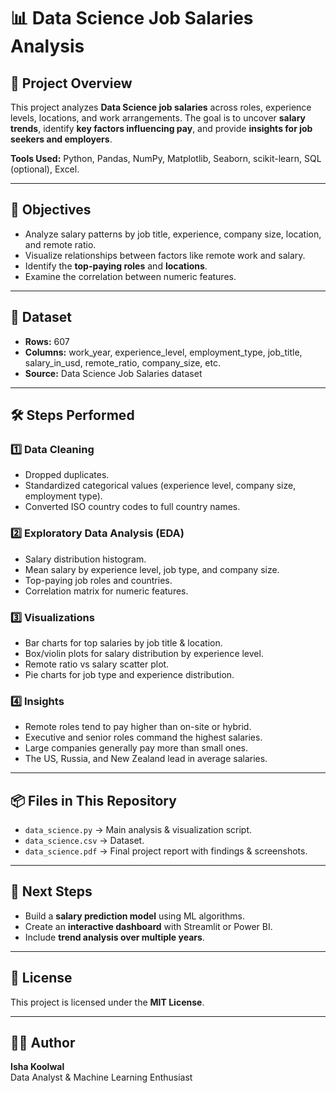 # 📊 Data Science Job Salaries Analysis

## 📌 Project Overview
This project analyzes **Data Science job salaries** across roles, experience levels, locations, and work arrangements. The goal is to uncover **salary trends**, identify **key factors influencing pay**, and provide **insights for job seekers and employers**.

**Tools Used:** Python, Pandas, NumPy, Matplotlib, Seaborn, scikit-learn, SQL (optional), Excel.

---

## 🎯 Objectives
- Analyze salary patterns by job title, experience, company size, location, and remote ratio.
- Visualize relationships between factors like remote work and salary.
- Identify the **top-paying roles** and **locations**.
- Examine the correlation between numeric features.

---

## 📂 Dataset
- **Rows:** 607  
- **Columns:** work_year, experience_level, employment_type, job_title, salary_in_usd, remote_ratio, company_size, etc.  
- **Source:** Data Science Job Salaries dataset

---

## 🛠 Steps Performed
### 1️⃣ Data Cleaning
- Dropped duplicates.
- Standardized categorical values (experience level, company size, employment type).
- Converted ISO country codes to full country names.

### 2️⃣ Exploratory Data Analysis (EDA)
- Salary distribution histogram.
- Mean salary by experience level, job type, and company size.
- Top-paying job roles and countries.
- Correlation matrix for numeric features.

### 3️⃣ Visualizations
- Bar charts for top salaries by job title & location.
- Box/violin plots for salary distribution by experience level.
- Remote ratio vs salary scatter plot.
- Pie charts for job type and experience distribution.

### 4️⃣ Insights
- Remote roles tend to pay higher than on-site or hybrid.
- Executive and senior roles command the highest salaries.
- Large companies generally pay more than small ones.
- The US, Russia, and New Zealand lead in average salaries.

---

## 📦 Files in This Repository
- `data_science.py` → Main analysis & visualization script.
- `data_science.csv` → Dataset.
- `data_science.pdf` → Final project report with findings & screenshots.


---

## 🚀 Next Steps
- Build a **salary prediction model** using ML algorithms.
- Create an **interactive dashboard** with Streamlit or Power BI.
- Include **trend analysis over multiple years**.

---

## 📜 License
This project is licensed under the **MIT License**.

---

## 👩‍💻 Author
**Isha Koolwal**  
Data Analyst & Machine Learning Enthusiast
